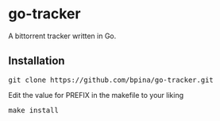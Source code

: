 <h1>go-tracker</h1>
<span>A bittorrent tracker written in Go.</span>

<h2>Installation</h2>
<pre>
git clone https://github.com/bpina/go-tracker.git
</pre>
<p>Edit the value for PREFIX in the makefile to your liking</p>
<pre>
make install
</pre>

